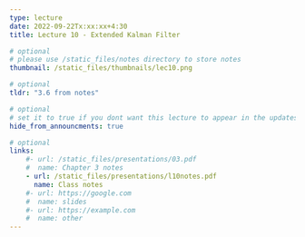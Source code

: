 ```yaml
---
type: lecture
date: 2022-09-22Tx:xx:xx+4:30
title: Lecture 10 - Extended Kalman Filter

# optional
# please use /static_files/notes directory to store notes
thumbnail: /static_files/thumbnails/lec10.png

# optional
tldr: "3.6 from notes"

# optional
# set it to true if you dont want this lecture to appear in the updates section
hide_from_announcments: true

# optional
links:
    #- url: /static_files/presentations/03.pdf
    #  name: Chapter 3 notes
    - url: /static_files/presentations/l10notes.pdf
      name: Class notes
    #- url: https://google.com
    #  name: slides
    #- url: https://example.com
    #  name: other
---
```

<!-- Other additional contents using markdown -->

